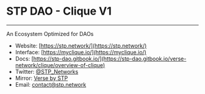 # STP DAO - Clique V1
***

An Ecosystem Optimized for DAOs
- Website: [https://stp.network/](https://stp.network/)
- Interface: [https://myclique.io/](https://myclique.io/)
- Docs: [https://stp-dao.gitbook.io/](https://stp-dao.gitbook.io/verse-network/clique/overview-of-clique)
- Twitter: [@STP_Networks](https://twitter.com/STP_Networks)
- Mirror: [Verse by STP](https://mirror.xyz/0xB9d761AF53845D1F3C68f99c38f4dB6fcCfB66A1)
- Email: [contact@stp.network](https://mail.google.com/mail/u/0/?fs=1&tf=cm&source=mailto&to=contact@stp.network)